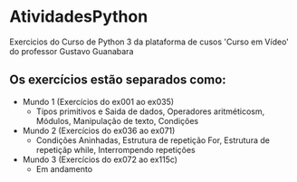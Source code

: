# AtividadesPython
 Exercicios do Curso de Python 3 da plataforma de cusos 'Curso em Vídeo' do professor Gustavo Guanabara 

## Os exercícios estão separados como:
 - Mundo 1 (Exercícios do ex001 ao ex035)
     - Tipos primitivos e Saida de dados, Operadores aritméticosm, Módulos, Manipulação de texto, Condições
 - Mundo 2 (Exercícios do ex036 ao ex071)
     - Condições Aninhadas, Estrutura de repetição For, Estrutura de repetiçãp while, Interrompendo repetições
 - Mundo 3 (Exercícios do ex072 ao ex115c)
    - Em andamento